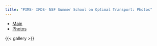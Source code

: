 ```yaml
---
title: "PIMS- IFDS- NSF Summer School on Optimal Transport: Photos"
---
```


<ul class="nav nav-pills">
  <li class="nav-item">
    <a class="nav-link" aria-current="page" href="../">Main</a>
  </li>
  <li class="nav-item">
    <a class="nav-link" href="../photos">Photos</a>
  </li>
</ul>

{{< gallery >}}
